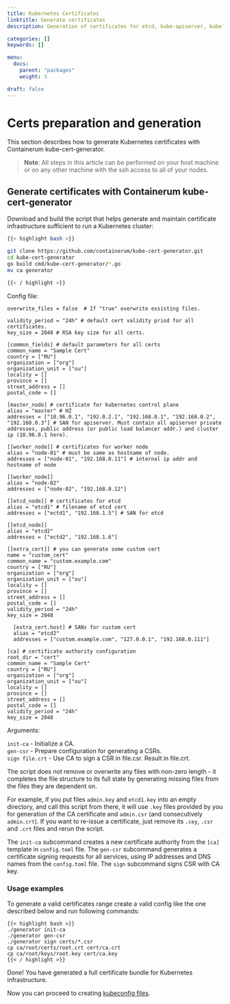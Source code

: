 ```yaml
---
title: Kubernetes Certificates
linktitle: Generate certificates
description: Generation of certificates for etcd, kube-apiserver, kubelet, etc.

categories: []
keywords: []

menu:
  docs:
    parent: "packages"
    weight: 3

draft: false
---
```


# Certs preparation and generation

This section describes how to generate Kubernetes certificates with Containerum kube-cert-generator.

> **Note**: All steps in this article can be performed on your host machine or on any other machine with the ssh access to all of your nodes.

## Generate certificates with Containerum kube-cert-generator

Download and build the script that helps generate and maintain certificate infrastructure sufficient to run a Kubernetes cluster:
```bash
{{< highlight bash >}}

git clone https://github.com/containerum/kube-cert-generator.git
cd kube-cert-generator
go build cmd/kube-cert-generator/*.go
mv ca generator

{{< / highlight >}}
```

Config file:
```
overwrite_files = false  # If "true" overwrite exsisting files.

validity_period = "24h" # default cert validity priod for all certificates.
key_size = 2048 # RSA key size for all certs.

[common_fields] # default parameters for all certs
common_name = "Sample Cert"
country = ["RU"]
organization = ["org"]
organization_unit = ["ou"]
locality = []
province = []
street_address = []
postal_code = []

[master_node] # certificate for kubernetes control plane
alias = "master" # HZ
addresses = ["10.96.0.1", "192.0.2.1", "192.168.0.1", "192.168.0.2", "192.168.0.3"] # SAN for apiserver. Must contain all apiserver private addresses, public address (or public load balancer addr.) and cluster ip (10.96.0.1 here).

[[worker_node]] # certificates for worker node
alias = "node-01" # must be same as hostname of node.
addresses = ["node-01", "192.168.0.11"] # internal ip addr and hostname of node

[[worker_node]]
alias = "node-02"
addresses = ["node-02", "192.168.0.12"]

[[etcd_node]] # certificates for etcd
alias = "etcd1" # filename of etcd cert
addresses = ["ectd1", "192.168.1.5"] # SAN for etcd

[[etcd_node]]
alias = "etcd2"
addresses = ["ectd2", "192.168.1.6"]

[[extra_cert]] # you can generate some custom cert
name = "custom_cert"
common_name = "custom.example.com"
country = ["RU"]
organization = ["org"]
organization_unit = ["ou"]
locality = []
province = []
street_address = []
postal_code = []
validity_period = "24h"
key_size = 2048

  [extra_cert.host] # SANs for custom cert
  alias = "etcd2"
  addresses = ["custom.example.com", "127.0.0.1", "192.168.0.111"]

[ca] # certificate authority configuration
root_dir = "cert"
common_name = "Sample Cert"
country = ["RU"]
organization = ["org"]
organization_unit = ["ou"]
locality = []
province = []
street_address = []
postal_code = []
validity_period = "24h"
key_size = 2048
```

Arguments:

`init-ca` - Initialize a CA.  
`gen-csr` - Prepare configuration for generating a CSRs.  
`sign file.crt` - Use CA to sign a CSR in file.csr. Result in file.crt.

The script does not remove or overwrite any files with non-zero length - it completes the file structure to its full state by generating missing files from the files they are dependent on.

For example, if you put files `admin.key` and `etcd1.key` into an empty directory, and call this script from there, it will use `.key` files provided by you for generation of the CA certificate and `admin.csr` (and consecutively `admin.crt`). If you want to re-issue a certificate, just remove its `.cey`, `.csr` and `.crt` files and rerun the script.

The `init-ca` subcommand creates a new certificate authority from the `[ca]` template in `config.toml` file.
The `gen-csr` subcommand generates a certificate signing requests for all services, using IP addresses and DNS names from the `config.toml` file.
The `sign` subcommand signs CSR with CA key.

### Usage examples

To generate a valid certificates range create a valid config like the one described below and run following commands:

```
{{< highlight bash >}}
./generator init-ca
./generator gen-csr
./generator sign certs/*.csr
cp ca/root/certs/root.crt cert/ca.crt
cp ca/root/keys/root.key cert/ca.key
{{< / highlight >}}
```

Done! You have generated a full certificate bundle for Kubernetes infrastructure.

Now you can proceed to creating [kubeconfig files](/installation/packages/3kubernetes-configuration-files).
